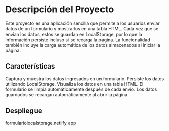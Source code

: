 # Descripción del Proyecto
Este proyecto es una aplicación sencilla que permite a los usuarios enviar datos de un formulario y mostrarlos en una tabla HTML. Cada vez que se envían los datos, estos se guardan en LocalStorage, por lo que la información persiste incluso si se recarga la página. La funcionalidad también incluye la carga automática de los datos almacenados al iniciar la página.

## Características
Captura y muestra los datos ingresados en un formulario.
Persiste los datos utilizando LocalStorage.
Visualiza los datos en una tabla HTML.
El formulario se limpia automáticamente después de cada envío.
Los datos guardados se recargan automáticamente al abrir la página.

## Despliegue
formulariolocalstorage.netlify.app
